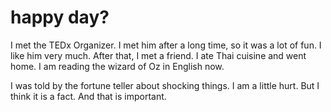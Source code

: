 # happy day?
I met the TEDx Organizer. I met him after a long time, so it was a lot of fun. I like him very much.
After that, I met a friend. I ate Thai cuisine and went home. I am reading the wizard of Oz in English now.

I was told by the fortune teller about shocking things. I am a little hurt. But I think it is a fact. And that is important.